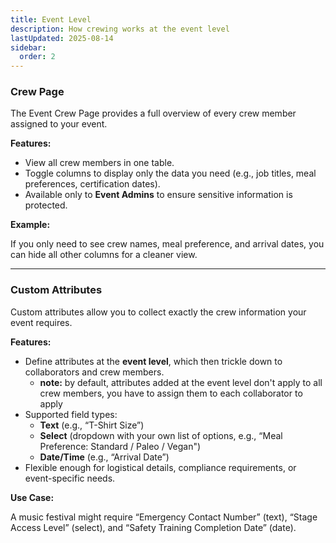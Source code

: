 ```yaml
---
title: Event Level
description: How crewing works at the event level 
lastUpdated: 2025-08-14
sidebar:
  order: 2
---
```


### Crew Page

The Event Crew Page provides a full overview of every crew member assigned to your event.

**Features:**

- View all crew members in one table.
- Toggle columns to display only the data you need (e.g., job titles, meal preferences, certification dates).
- Available only to **Event Admins** to ensure sensitive information is protected.

**Example:**

If you only need to see crew names, meal preference, and arrival dates, you can hide all other columns for a cleaner view.

---

### Custom Attributes

Custom attributes allow you to collect exactly the crew information your event requires.

**Features:**

- Define attributes at the **event level**, which then trickle down to collaborators and crew members.
  - **note:** by default, attributes added at the event level don't apply to all crew members, you have to assign them to each collaborator to apply
- Supported field types:
    - **Text** (e.g., “T-Shirt Size”)
    - **Select** (dropdown with your own list of options, e.g., “Meal Preference: Standard / Paleo / Vegan")
    - **Date/Time** (e.g., “Arrival Date”)
- Flexible enough for logistical details, compliance requirements, or event-specific needs.

**Use Case:**

A music festival might require “Emergency Contact Number” (text), “Stage Access Level” (select), and “Safety Training Completion Date” (date).